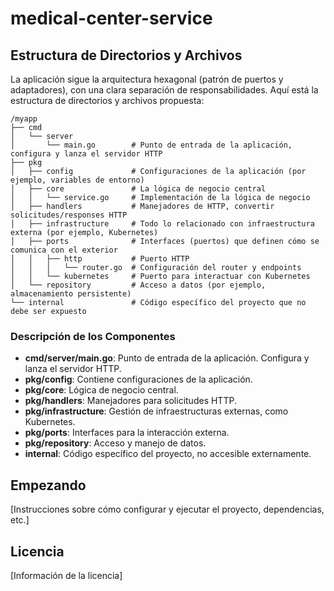 # medical-center-service


## Estructura de Directorios y Archivos

La aplicación sigue la arquitectura hexagonal (patrón de puertos y adaptadores), con una clara separación de responsabilidades. Aquí está la estructura de directorios y archivos propuesta:

```
/myapp
├── cmd
│   └── server
│       └── main.go        # Punto de entrada de la aplicación, configura y lanza el servidor HTTP
├── pkg
│   ├── config             # Configuraciones de la aplicación (por ejemplo, variables de entorno)
│   ├── core               # La lógica de negocio central
│   │   └── service.go     # Implementación de la lógica de negocio
│   ├── handlers           # Manejadores de HTTP, convertir solicitudes/responses HTTP
│   ├── infrastructure     # Todo lo relacionado con infraestructura externa (por ejemplo, Kubernetes)
│   ├── ports              # Interfaces (puertos) que definen cómo se comunica con el exterior
│   │   ├── http           # Puerto HTTP
│   │   │   └── router.go  # Configuración del router y endpoints
│   │   └── kubernetes     # Puerto para interactuar con Kubernetes
│   └── repository         # Acceso a datos (por ejemplo, almacenamiento persistente)
└── internal               # Código específico del proyecto que no debe ser expuesto
```

### Descripción de los Componentes

- **cmd/server/main.go**: Punto de entrada de la aplicación. Configura y lanza el servidor HTTP.
- **pkg/config**: Contiene configuraciones de la aplicación.
- **pkg/core**: Lógica de negocio central.
- **pkg/handlers**: Manejadores para solicitudes HTTP.
- **pkg/infrastructure**: Gestión de infraestructuras externas, como Kubernetes.
- **pkg/ports**: Interfaces para la interacción externa.
- **pkg/repository**: Acceso y manejo de datos.
- **internal**: Código específico del proyecto, no accesible externamente.

## Empezando

[Instrucciones sobre cómo configurar y ejecutar el proyecto, dependencias, etc.]

## Licencia

[Información de la licencia]

